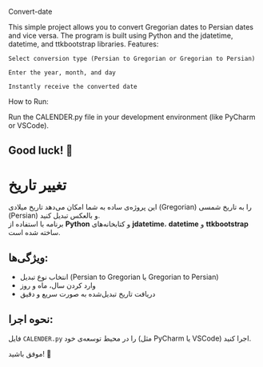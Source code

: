 Convert-date

This simple project allows you to convert Gregorian dates to Persian dates and vice versa.
The program is built using Python and the jdatetime, datetime, and ttkbootstrap libraries.
Features:

    Select conversion type (Persian to Gregorian or Gregorian to Persian)

    Enter the year, month, and day

    Instantly receive the converted date

How to Run:

Run the CALENDER.py file in your development environment (like PyCharm or VSCode).

Good luck! 🌟
---------------------------------------------------------------------------------------------------

# تغییر تاریخ 

این پروژه‌ی ساده به شما امکان می‌دهد تاریخ میلادی (Gregorian) را به تاریخ شمسی (Persian) و بالعکس تبدیل کنید.  
برنامه با استفاده از **Python** و کتابخانه‌های **jdatetime**، **datetime** و **ttkbootstrap** ساخته شده است.

## ویژگی‌ها:
- انتخاب نوع تبدیل (Persian to Gregorian یا Gregorian to Persian)
- وارد کردن سال، ماه و روز
- دریافت تاریخ تبدیل‌شده به صورت سریع و دقیق

## نحوه اجرا:
فایل `CALENDER.py` را در محیط توسعه‌ی خود (مثل PyCharm یا VSCode) اجرا کنید.

موفق باشید! 🌟
